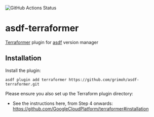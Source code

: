 ![GitHub Actions Status](https://github.com/grimoh/asdf-terraformer/workflows/Build/badge.svg?branch=main)

# asdf-terraformer

[Terraformer](https://github.com/GoogleCloudPlatform/terraformer) plugin for [asdf](https://github.com/asdf-vm/asdf) version manager

## Installation

Install the plugin:

```
asdf plugin add terraformer https://github.com/grimoh/asdf-terraformer.git
```

Please ensure you also set up the Terraform plugin directory:
* See the instructions here, from Step 4 onwards: https://github.com/GoogleCloudPlatform/terraformer#installation

